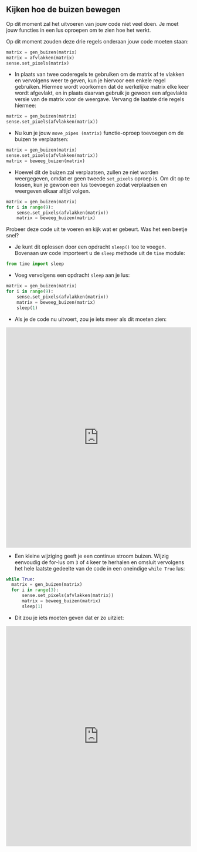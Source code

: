 ## Kijken hoe de buizen bewegen

Op dit moment zal het uitvoeren van jouw code niet veel doen. Je moet jouw functies in een lus oproepen om te zien hoe het werkt.

Op dit moment zouden deze drie regels onderaan jouw code moeten staan:

```python
matrix = gen_buizen(matrix)
matrix = afvlakken(matrix)
sense.set_pixels(matrix)
```

- In plaats van twee coderegels te gebruiken om de matrix af te vlakken en vervolgens weer te geven, kun je hiervoor een enkele regel gebruiken. Hiermee wordt voorkomen dat de werkelijke matrix elke keer wordt afgevlakt, en in plaats daarvan gebruik je gewoon een afgevlakte versie van de matrix voor de weergave. Vervang de laatste drie regels hiermee:

```python
matrix = gen_buizen(matrix)
sense.set_pixels(afvlakken(matrix))
```

- Nu kun je jouw `move_pipes (matrix)` functie-oproep toevoegen om de buizen te verplaatsen:

```python
matrix = gen_buizen(matrix)
sense.set_pixels(afvlakken(matrix))
matrix = beweeg_buizen(matrix)
```
- Hoewel dit de buizen zal verplaatsen, zullen ze niet worden weergegeven, omdat er geen tweede `set_pixels` oproep is. Om dit op te lossen, kun je gewoon een lus toevoegen zodat verplaatsen en weergeven elkaar altijd volgen.

```python
matrix = gen_buizen(matrix)
for i in range(9):
    sense.set_pixels(afvlakken(matrix))
    matrix = beweeg_buizen(matrix)
```

Probeer deze code uit te voeren en kijk wat er gebeurt. Was het een beetje snel?

- Je kunt dit oplossen door een opdracht `sleep()` toe te voegen. Bovenaan uw code importeert u de `sleep` methode uit de `time` module:

```python
from time import sleep
```

- Voeg vervolgens een opdracht `sleep` aan je lus:

```python
matrix = gen_buizen(matrix)
for i in range(9):
    sense.set_pixels(afvlakken(matrix))
    matrix = beweeg_buizen(matrix)
    sleep(1)
```

- Als je de code nu uitvoert, zou je iets meer als dit moeten zien: 
<iframe src="https://trinket.io/embed/python/e79f0007a3" width="100%" height="600" frameborder="0" marginwidth="0" marginheight="0" allowfullscreen mark="crwd-mark"></iframe>

- Een kleine wijziging geeft je een continue stroom buizen. Wijzig eenvoudig de for-lus om `3` of `4` keer te herhalen en omsluit vervolgens het hele laatste gedeelte van de code in een oneindige `while True` lus:

```python
while True:
  matrix = gen_buizen(matrix)
  for i in range(3):
      sense.set_pixels(afvlakken(matrix))
      matrix = beweeg_buizen(matrix)
      sleep(1)
```

- Dit zou je iets moeten geven dat er zo uitziet: 
<iframe src="https://trinket.io/embed/python/03d79d3f93" width="100%" height="600" frameborder="0" marginwidth="0" marginheight="0" allowfullscreen mark="crwd-mark"></iframe>
